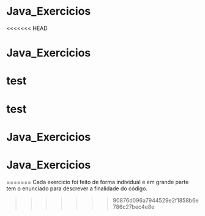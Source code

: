 # Java_Exercicios
<<<<<<< HEAD
# Java_Exercicios
# test
# test
# Java_Exercicios
# Java_Exercicios
=======
Cada exercicio foi feito de forma individual e em grande parte tem o enunciado para descrever a finalidade do código.
>>>>>>> 90876d096a7944529e2f1858b6e786c27bec4e8e
